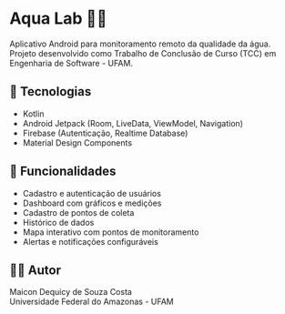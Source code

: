 # Aqua Lab 🌊📱

Aplicativo Android para monitoramento remoto da qualidade da água.  
Projeto desenvolvido como Trabalho de Conclusão de Curso (TCC) em Engenharia de Software - UFAM.

## 🚀 Tecnologias
- Kotlin
- Android Jetpack (Room, LiveData, ViewModel, Navigation)
- Firebase (Autenticação, Realtime Database)
- Material Design Components

## 📌 Funcionalidades
- Cadastro e autenticação de usuários
- Dashboard com gráficos e medições
- Cadastro de pontos de coleta
- Histórico de dados
- Mapa interativo com pontos de monitoramento
- Alertas e notificações configuráveis

## 👨‍💻 Autor
Maicon Dequicy de Souza Costa  
Universidade Federal do Amazonas - UFAM

